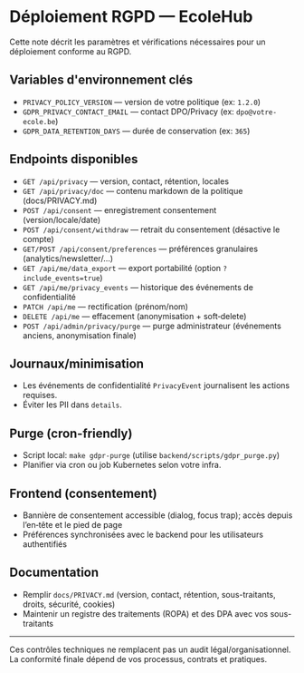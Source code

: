 # Déploiement RGPD — EcoleHub

Cette note décrit les paramètres et vérifications nécessaires pour un déploiement conforme au RGPD.

## Variables d'environnement clés
- `PRIVACY_POLICY_VERSION` — version de votre politique (ex: `1.2.0`)
- `GDPR_PRIVACY_CONTACT_EMAIL` — contact DPO/Privacy (ex: `dpo@votre-ecole.be`)
- `GDPR_DATA_RETENTION_DAYS` — durée de conservation (ex: `365`)

## Endpoints disponibles
- `GET /api/privacy` — version, contact, rétention, locales
- `GET /api/privacy/doc` — contenu markdown de la politique (docs/PRIVACY.md)
- `POST /api/consent` — enregistrement consentement (version/locale/date)
- `POST /api/consent/withdraw` — retrait du consentement (désactive le compte)
- `GET/POST /api/consent/preferences` — préférences granulaires (analytics/newsletter/…)
- `GET /api/me/data_export` — export portabilité (option `?include_events=true`)
- `GET /api/me/privacy_events` — historique des événements de confidentialité
- `PATCH /api/me` — rectification (prénom/nom)
- `DELETE /api/me` — effacement (anonymisation + soft‑delete)
- `POST /api/admin/privacy/purge` — purge administrateur (événements anciens, anonymisation finale)

## Journaux/minimisation
- Les événements de confidentialité `PrivacyEvent` journalisent les actions requises.
- Éviter les PII dans `details`.

## Purge (cron-friendly)
- Script local: `make gdpr-purge` (utilise `backend/scripts/gdpr_purge.py`)
- Planifier via cron ou job Kubernetes selon votre infra.

## Frontend (consentement)
- Bannière de consentement accessible (dialog, focus trap); accès depuis l’en‑tête et le pied de page
- Préférences synchronisées avec le backend pour les utilisateurs authentifiés

## Documentation
- Remplir `docs/PRIVACY.md` (version, contact, rétention, sous-traitants, droits, sécurité, cookies)
- Maintenir un registre des traitements (ROPA) et des DPA avec vos sous-traitants

---

Ces contrôles techniques ne remplacent pas un audit légal/organisationnel. La conformité finale dépend de vos processus, contrats et pratiques.
